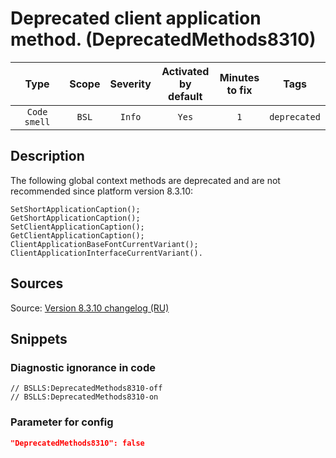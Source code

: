 # Deprecated client application method. (DeprecatedMethods8310)

|     Type     | Scope | Severity |    Activated<br>by default    |    Minutes<br>to fix    |     Tags     |
|:------------:|:-----:|:--------:|:-----------------------------:|:-----------------------:|:------------:|
| `Code smell` | `BSL` |  `Info`  |             `Yes`             |           `1`           | `deprecated` |

<!-- Блоки выше заполняются автоматически, не трогать -->
## Description
<!-- Описание диагностики заполняется вручную. Необходимо понятным языком описать смысл и схему работу -->

The following global context methods are deprecated and are not recommended since platform version 8.3.10:

```bsl
SetShortApplicationCaption();
GetShortApplicationCaption();
SetClientApplicationCaption();
GetClientApplicationCaption();
ClientApplicationBaseFontCurrentVariant();
ClientApplicationInterfaceCurrentVariant().
```

## Sources
<!-- Необходимо указывать ссылки на все источники, из которых почерпнута информация для создания диагностики -->

Source: [Version 8.3.10 changelog (RU)](https://dl03.1c.ru/content/Platform/8_3_10_2699/1cv8upd.htm)

## Snippets

<!-- Блоки ниже заполняются автоматически, не трогать -->
### Diagnostic ignorance in code

```bsl
// BSLLS:DeprecatedMethods8310-off
// BSLLS:DeprecatedMethods8310-on
```

### Parameter for config

```json
"DeprecatedMethods8310": false
```
